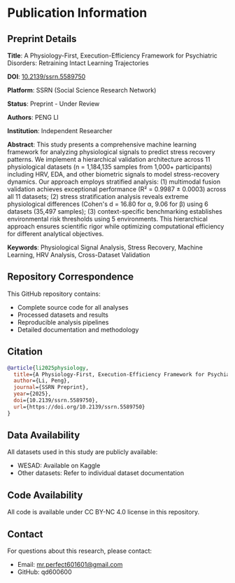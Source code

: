 # Publication Information

## Preprint Details

**Title**: A Physiology-First, Execution-Efficiency Framework for Psychiatric Disorders: Retraining Intact Learning Trajectories

**DOI**: [10.2139/ssrn.5589750](https://doi.org/10.2139/ssrn.5589750)

**Platform**: SSRN (Social Science Research Network)

**Status**: Preprint - Under Review

**Authors**: PENG LI

**Institution**: Independent Researcher

**Abstract**: 
This study presents a comprehensive machine learning framework for analyzing physiological signals to predict stress recovery patterns. We implement a hierarchical validation architecture across 11 physiological datasets (n = 1,184,135 samples from 1,000+ participants) including HRV, EDA, and other biometric signals to model stress-recovery dynamics. Our approach employs stratified analysis: (1) multimodal fusion validation achieves exceptional performance (R² = 0.9987 ± 0.0003) across all 11 datasets; (2) stress stratification analysis reveals extreme physiological differences (Cohen's d = 16.80 for α, 9.06 for β) using 6 datasets (35,497 samples); (3) context-specific benchmarking establishes environmental risk thresholds using 5 environments. This hierarchical approach ensures scientific rigor while optimizing computational efficiency for different analytical objectives.

**Keywords**: Physiological Signal Analysis, Stress Recovery, Machine Learning, HRV Analysis, Cross-Dataset Validation

## Repository Correspondence

This GitHub repository contains:
- Complete source code for all analyses
- Processed datasets and results
- Reproducible analysis pipelines
- Detailed documentation and methodology

## Citation

```bibtex
@article{li2025physiology,
  title={A Physiology-First, Execution-Efficiency Framework for Psychiatric Disorders: Retraining Intact Learning Trajectories},
  author={Li, Peng},
  journal={SSRN Preprint},
  year={2025},
  doi={10.2139/ssrn.5589750},
  url={https://doi.org/10.2139/ssrn.5589750}
}
```

## Data Availability

All datasets used in this study are publicly available:
- WESAD: Available on Kaggle
- Other datasets: Refer to individual dataset documentation

## Code Availability

All code is available under CC BY-NC 4.0 license in this repository.

## Contact

For questions about this research, please contact:
- Email: mr.perfect601601@gmail.com
- GitHub: qd600600
